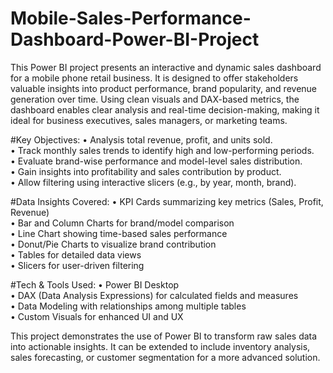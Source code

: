 # Mobile-Sales-Performance-Dashboard-Power-BI-Project
This Power BI project presents an interactive and dynamic sales dashboard for a mobile phone retail business. It is designed to offer stakeholders valuable insights into product performance, brand popularity, and revenue generation over time.
Using clean visuals and DAX-based metrics, the dashboard enables clear analysis and real-time decision-making, making it ideal for business executives, sales managers, or marketing teams.

#Key Objectives:
•	Analysis total revenue, profit, and units sold. <br />
•	Track monthly sales trends to identify high and low-performing periods.<br />
•	Evaluate brand-wise performance and model-level sales distribution.<br />
•	Gain insights into profitability and sales contribution by product.<br />
•	Allow filtering using interactive slicers (e.g., by year, month, brand).

#Data Insights Covered:
•	KPI Cards summarizing key metrics (Sales, Profit, Revenue)<br />
•	Bar and Column Charts for brand/model comparison<br />
•	Line Chart showing time-based sales performance<br />
•	Donut/Pie Charts to visualize brand contribution<br />
•	Tables for detailed data views<br />
•	Slicers for user-driven filtering

#Tech & Tools Used:
•	Power BI Desktop<br />
•	DAX (Data Analysis Expressions) for calculated fields and measures<br />
•	Data Modeling with relationships among multiple tables<br />
•	Custom Visuals for enhanced UI and UX<br />

This project demonstrates the use of Power BI to transform raw sales data into actionable insights. It can be extended to include inventory analysis, sales forecasting, or customer segmentation for a more advanced solution.

